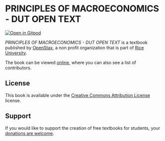# PRINCIPLES OF MACROECONOMICS - DUT OPEN TEXT

[![Open in Gitpod](https://gitpod.io/button/open-in-gitpod.svg)](https://gitpod.io/from-referrer/)

_PRINCIPLES OF MACROECONOMICS - DUT OPEN TEXT_ is a textbook published by [OpenStax](https://openstax.org/), a non profit organization that is part of [Rice University](https://www.rice.edu/).

The book can be viewed [online](https://github.com/cnx-user-books/cnxbook-principles-of-macroeconomics-dut-open-text/releases/latest), where you can also see a list of contributors.

## License
This book is available under the [Creative Commons Attribution License](./LICENSE) license.

## Support
If you would like to support the creation of free textbooks for students, your [donations are welcome](https://riceconnect.rice.edu/donation/support-openstax-banner).

